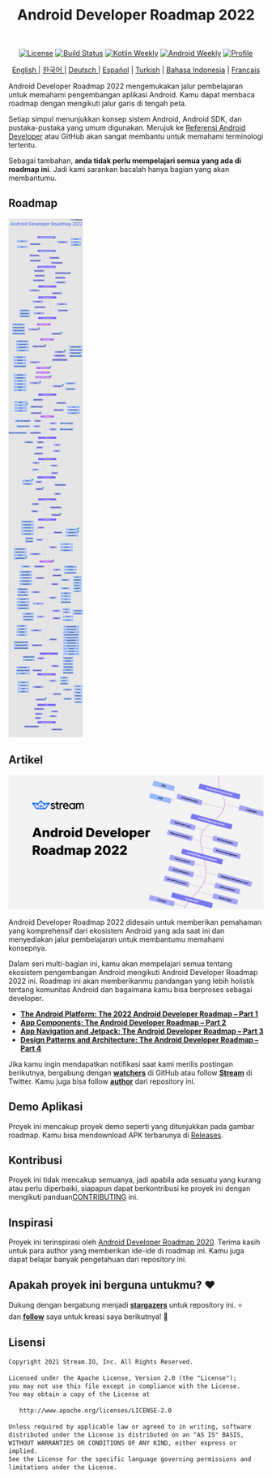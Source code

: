 <h1 align="center">Android Developer Roadmap 2022</h1></br>

<p align="center">
  <a href="https://opensource.org/licenses/Apache-2.0"><img alt="License" src="https://img.shields.io/badge/License-Apache%202.0-blue.svg"/></a>
  <a href="https://github.com/skydoves/android-developer-roadmap/actions/workflows/build.yml"><img alt="Build Status" src="https://github.com/skydoves/android-developer-roadmap/actions/workflows/build.yml/badge.svg"/></a>
  <a href="https://mailchi.mp/kotlinweekly/kotlin-weekly-279"><img alt="Kotlin Weekly" src="https://skydoves.github.io/badges/kotlin-weekly2.svg"/></a>
  <a href="https://androidweekly.net/issues/issue-495"><img alt="Android Weekly" src="https://skydoves.github.io/badges/android-weekly.svg"/></a>
  <a href="https://github.com/skydoves"><img alt="Profile" src="https://skydoves.github.io/badges/skydoves.svg"/></a>
</p>
<p align="center">
<a href="/README.md" target="_blank"> English </a> | <a href="/README_KR.md" target="_blank"> 한국어 </a> | <a href="/README_DE.md" target="_blank"> Deutsch </a>| <a href="/README_ES.md" target="_blank"> Español</a> | <a href="/README_TR.md" target="_blank"> Turkish</a> | <a href="/README_ID.md" target="_blank"> Bahasa Indonesia</a> | <a href="/README_FR.md" target="_blank"> Français</a>
</p>


Android Developer Roadmap 2022 mengemukakan jalur pembelajaran untuk memahami pengembangan aplikasi Android. Kamu dapat membaca roadmap dengan mengikuti jalur garis di tengah peta. <br>

Setiap simpul menunjukkan konsep sistem Android, Android SDK, dan pustaka-pustaka yang umum digunakan. Merujuk ke [Referensi Android Developer](https://developer.android.com/reference) atau GitHub akan sangat membantu untuk memahami terminologi tertentu. <br>

Sebagai tambahan, **anda tidak perlu mempelajari semua yang ada di roadmap ini**. Jadi kami sarankan bacalah hanya bagian yang akan membantumu.

## Roadmap

![Roadmap](/images/android_developer_roadmap.png)

## Artikel

<a href="https://getstream.io/blog/android-developer-roadmap/"><img src="images/article.png" /></a><br>

Android Developer Roadmap 2022 didesain untuk memberikan pemahaman yang komprehensif dari ekosistem Android yang ada saat ini dan menyediakan jalur pembelajaran untuk membantumu memahami konsepnya.<br>

Dalam seri multi-bagian ini, kamu akan mempelajari semua tentang ekosistem pengembangan Android mengikuti Android Developer Roadmap 2022 ini. Roadmap ini akan memberikanmu pandangan yang lebih holistik tentang komunitas Android dan bagaimana kamu bisa berproses sebagai developer.

- **[The Android Platform: The 2022 Android Developer Roadmap – Part 1](https://getstream.io/blog/android-developer-roadmap/)**
- **[App Components: The Android Developer Roadmap – Part 2](https://getstream.io/blog/android-developer-roadmap-part-2/)**
- **[App Navigation and Jetpack: The Android Developer Roadmap – Part 3](https://getstream.io/blog/android-developer-roadmap-part-3/)**
- **[Design Patterns and Architecture: The Android Developer Roadmap – Part 4](https://getstream.io/blog/design-patterns-and-architecture-the-android-developer-roadmap-part-4/)**

Jika kamu ingin mendapatkan notifikasi saat kami merilis postingan berikutnya, bergabung dengan **[watchers](https://github.com/skydoves/android-developer-roadmap/watchers)** di GitHub atau follow **[Stream](https://twitter.com/getstream_io)** di Twitter. Kamu juga bisa follow __[author](https://github.com/skydoves)__ dari repository ini.

## Demo Aplikasi

Proyek ini mencakup proyek demo seperti yang ditunjukkan pada gambar roadmap. Kamu bisa mendownload APK terbarunya di [Releases](https://github.com/skydoves/android-developer-roadmap/releases).

## Kontribusi

Proyek ini tidak mencakup semuanya, jadi apabila ada sesuatu yang kurang atau perlu diperbaiki, siapapun dapat berkontribusi ke proyek ini dengan mengikuti panduan[CONTRIBUTING](CONTRIBUTING.md) ini.

## Inspirasi

Proyek ini terinspirasi oleh [Android Developer Roadmap 2020](https://github.com/mobile-roadmap/android-developer-roadmap). Terima kasih untuk para author yang memberikan ide-ide di roadmap ini. Kamu juga dapat belajar banyak pengetahuan dari repository ini.

## Apakah proyek ini berguna untukmu? :heart:

Dukung dengan bergabung menjadi __[stargazers](https://github.com/skydoves/android-developer-roadmap/stargazers)__ untuk repository ini. :star: <br>
dan __[follow](https://github.com/skydoves)__ saya untuk kreasi saya berikutnya! 🤩

## Lisensi
```
Copyright 2021 Stream.IO, Inc. All Rights Reserved.

Licensed under the Apache License, Version 2.0 (the "License");
you may not use this file except in compliance with the License.
You may obtain a copy of the License at

   http://www.apache.org/licenses/LICENSE-2.0

Unless required by applicable law or agreed to in writing, software
distributed under the License is distributed on an "AS IS" BASIS,
WITHOUT WARRANTIES OR CONDITIONS OF ANY KIND, either express or implied.
See the License for the specific language governing permissions and
limitations under the License.
```
